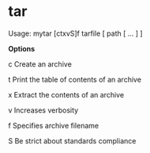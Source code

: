 # tar

Usage: mytar [ctxvS]f tarfile [ path [ ...  ]  ]


**Options**

c Create an archive

t Print the table of contents of an archive 

x Extract the contents of an archive

v Increases verbosity

f Specifies archive filename

S Be strict about standards compliance
